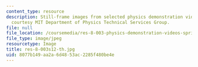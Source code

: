 ```yaml
---
content_type: resource
description: Still-frame images from selected physics demonstration videos. Image
  courtesy MIT Department of Physics Technical Services Group.
file: null
file_location: /coursemedia/res-8-003-physics-demonstration-videos-spring-2012/8077b149aa2a6d4853ac2285f480be4e_res-8-003s12-th.jpg
file_type: image/jpeg
resourcetype: Image
title: res-8-003s12-th.jpg
uid: 8077b149-aa2a-6d48-53ac-2285f480be4e
---
```

